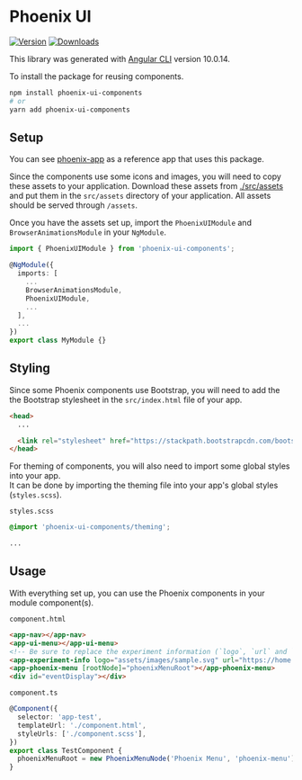 # Phoenix UI

[![Version](https://img.shields.io/npm/v/phoenix-ui-components.svg)](https://www.npmjs.com/package/phoenix-ui-components)
[![Downloads](https://img.shields.io/npm/dt/phoenix-ui-components.svg)](https://www.npmjs.com/package/phoenix-ui-components)

This library was generated with [Angular CLI](https://github.com/angular/angular-cli) version 10.0.14.

To install the package for reusing components.

```sh
npm install phoenix-ui-components
# or
yarn add phoenix-ui-components
```

## Setup

You can see [phoenix-app](https://github.com/HSF/phoenix/tree/master/packages/phoenix-ng/projects/phoenix-app) as a reference app that uses this package.

Since the components use some icons and images, you will need to copy these assets to your application. Download these assets from [./src/assets](https://github.com/HSF/phoenix/tree/master/packages/phoenix-ng/projects/phoenix-ui-components/src/assets) and put them in the `src/assets` directory of your application. All assets should be served through `/assets`.

Once you have the assets set up, import the `PhoenixUIModule` and `BrowserAnimationsModule` in your `NgModule`.

```ts
import { PhoenixUIModule } from 'phoenix-ui-components';

@NgModule({
  imports: [
    ...
    BrowserAnimationsModule,
    PhoenixUIModule,
    ...
  ],
  ...
})
export class MyModule {}
```

## Styling

Since some Phoenix components use Bootstrap, you will need to add the the Bootstrap stylesheet in the `src/index.html` file of your app.

```html
<head>
  ...

  <link rel="stylesheet" href="https://stackpath.bootstrapcdn.com/bootstrap/4.3.1/css/bootstrap.min.css" />
</head>
```

For theming of components, you will also need to import some global styles into your app.  
It can be done by importing the theming file into your app's global styles (`styles.scss`).

`styles.scss`

```scss
@import 'phoenix-ui-components/theming';

...
```

## Usage

With everything set up, you can use the Phoenix components in your module component(s).

`component.html`

```html
<app-nav></app-nav>
<app-ui-menu></app-ui-menu>
<!-- Be sure to replace the experiment information (`logo`, `url` and `tagline`). -->
<app-experiment-info logo="assets/images/sample.svg" url="https://home.cern/science/experiments/sample" tagline="SAMPLE Experiment at CERN"></app-experiment-info>
<app-phoenix-menu [rootNode]="phoenixMenuRoot"></app-phoenix-menu>
<div id="eventDisplay"></div>
```

`component.ts`

```ts
@Component({
  selector: 'app-test',
  templateUrl: './component.html',
  styleUrls: ['./component.scss'],
})
export class TestComponent {
  phoenixMenuRoot = new PhoenixMenuNode('Phoenix Menu', 'phoenix-menu');
}
```
